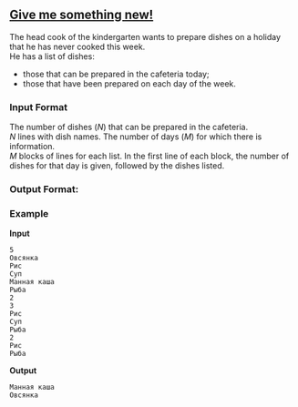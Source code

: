 ## [Give me something new!](../../../solutions/3.2/32_m.py)

The head cook of the kindergarten wants to prepare dishes on a holiday that he has never cooked this week.\
He has a list of dishes:

- those that can be prepared in the cafeteria today;
- those that have been prepared on each day of the week.

### Input Format

The number of dishes ($N$) that can be prepared in the cafeteria.\
$N$ lines with dish names. The number of days ($M$) for which there is information.\
$M$ blocks of lines for each list. In the first line of each block, the number of dishes for that day is given, followed by the dishes listed.

### Output Format:

### Example

__Input__
```plaintext
5
Овсянка
Рис
Суп
Манная каша
Рыба
2
3
Рис
Суп
Рыба
2
Рис
Рыба
```

__Output__
```plaintext
Манная каша
Овсянка
```